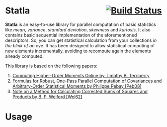 <span style="float: right">[![Build Status](https://travis-ci.org/jvican/statla.svg?branch=master)](https://travis-ci.org/jvican/statla)</span>
Statla
======
__Statla__ is an easy-to-use library for parallel computation of basic statistics like _mean_,
_variance_, _standard deviation_, _skewness_ and _kurtosis_. It also contains basic sequential
implementation of the aforementioned descriptors. So, you can get statistical calculation from
your collections *in the blink of an eye*. It has been designed to allow statistical computing
of new elements incrementally, avoiding to recompute again the elements already computed.

This library is based on the following papers:

1.   [Computing Higher-Order Moments Online by Timothy B. Terriberry](http://people.xiph.org/~tterribe/notes/homs.html)
2.   [Formulas for Robust, One-Pass Parallel Computation of Covariances and Arbitrary-Order Statistical Moments by Philippe Pebay [Peb08]](http://prod.sandia.gov/techlib/access-control.cgi/2008/086212.pdf)
3.   [Note on a Method for Calculating Corrected Sums of Squares and Products by B. P. Welford [Wel62]](http://zach.in.tu-clausthal.de/teaching/info_literatur/Welford.pdf)

Usage
=====


